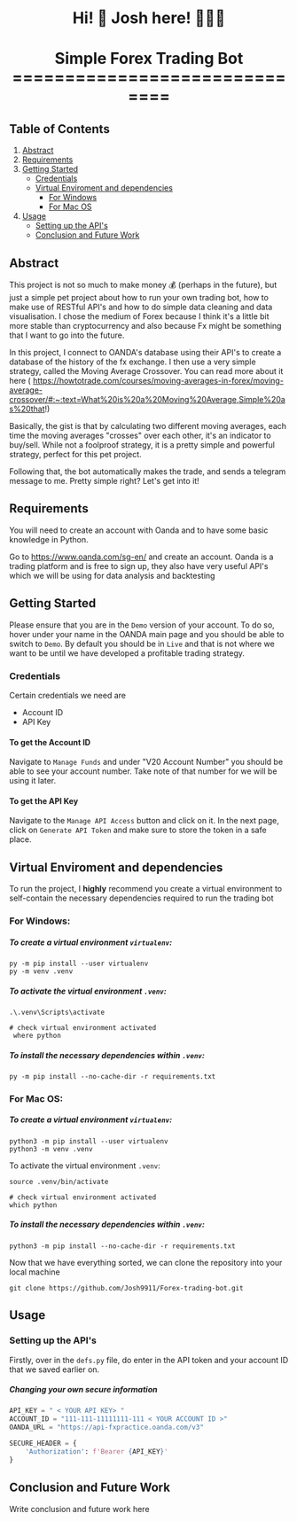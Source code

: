 <h1 align="center">
Hi! 👋  Josh here! 🙋🏽‍♂️
</h1>

<h1 align="center">
Simple Forex Trading Bot 
==============================

## Table of Contents
1. [Abstract](#abstract)
2. [Requirements](#requirements)
3. [Getting Started](#getting-started)
    * [Credentials](#Credentials)
    * [Virtual Enviroment and dependencies](#virtual-enviroment-and-dependencies)
        * [For Windows](#For-Windows:)
        * [For Mac OS](#For-Mac-OS:)
4. [Usage](#usage)
    * [Setting up the API's](#setting-up-the-apis)
    * [Conclusion and Future Work](#conclusion-and-future-work)


## Abstract

This project is not so much to make money 💰 (perhaps in the future), but just a simple pet project about how to run your own trading bot, how to make use of RESTful API's and how to do simple data cleaning and data visualisation. I chose the medium of Forex because I think it's a little bit more stable than cryptocurrency and also because Fx might be something that I want to go into the future. 

In this project, I connect to OANDA's database using their API's to create a database of the history of the fx exchange. I then use a very simple strategy, called the Moving Average Crossover. You can read more about it here ( https://howtotrade.com/courses/moving-averages-in-forex/moving-average-crossover/#:~:text=What%20is%20a%20Moving%20Average,Simple%20as%20that!)

Basically, the gist is that by calculating two different moving averages, each time the moving averages "crosses" over each other, it's an indicator to buy/sell. While not a foolproof strategy, it is a pretty simple and powerful strategy, perfect for this pet project.

Following that, the bot automatically makes the trade, and sends a telegram message to me. Pretty simple right? Let's get into it!

## Requirements 

You will need to create an account with Oanda and to have some basic knowledge in Python. 

Go to https://www.oanda.com/sg-en/ and create an account. Oanda is a trading platform and is free to sign up, they also have very useful API's which we will be using for data analysis and backtesting



## Getting Started 
Please ensure that you are in the `Demo` version of your account. To do so, hover under your name in the OANDA main page and you should be able to switch to `Demo`. By default you should be in `Live` and that is not where we want to be until we have developed a profitable trading strategy. 
### Credentials 
Certain credentials we need are 
- Account ID
- API Key

#### To get the Account ID

Navigate to `Manage Funds` and under "V20 Account Number" you should be able to see your account number. Take note of that number for we will be using it later. 
#### To get the API Key

Navigate to the `Manage API Access` button and click on it. In the next page, click on `Generate API Token` and make sure to store the token in a safe place. 

## Virtual Enviroment and dependencies
To run the project, I **highly** recommend you create a virtual environment to self-contain the necessary dependencies required to run the trading bot

### For Windows:
##### To create a virtual environment `virtualenv`:

```console
py -m pip install --user virtualenv
py -m venv .venv
```

##### To activate the virtual environment `.venv`:

```console
.\.venv\Scripts\activate

# check virtual environment activated
 where python
```
##### To install the necessary dependencies within `.venv`:
```console
py -m pip install --no-cache-dir -r requirements.txt
```

### For Mac OS:
##### To create a virtual environment `virtualenv`:
```console
python3 -m pip install --user virtualenv
python3 -m venv .venv
```

To activate the virtual environment `.venv`:

```console
source .venv/bin/activate

# check virtual environment activated
which python
```

##### To install the necessary dependencies within `.venv`:
```console
python3 -m pip install --no-cache-dir -r requirements.txt
```

Now that we have everything sorted, we can clone the repository into your local machine 

```console
git clone https://github.com/Josh9911/Forex-trading-bot.git
```
## Usage

### Setting up the API's
Firstly, over in the `defs.py` file, do enter in the API token and your account ID that we saved earlier on.


##### Changing your own secure information
```python
API_KEY = " < YOUR API KEY> "
ACCOUNT_ID = "111-111-11111111-111 < YOUR ACCOUNT ID >" 
OANDA_URL = "https://api-fxpractice.oanda.com/v3"

SECURE_HEADER = {
    'Authorization': f'Bearer {API_KEY}'
}
```

## Conclusion and Future Work

Write conclusion and future work here












